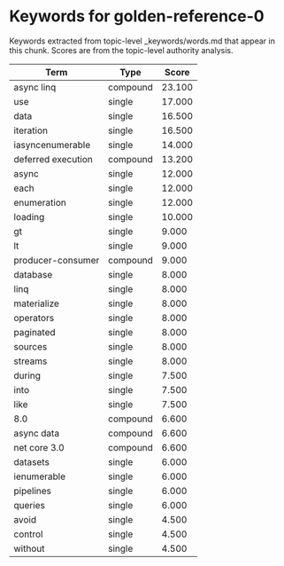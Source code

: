 # Keywords for golden-reference-0

Keywords extracted from topic-level _keywords/words.md that appear in this chunk.
Scores are from the topic-level authority analysis.

| Term | Type | Score |
|------|------|-------|
| async linq | compound | 23.100 |
| use | single | 17.000 |
| data | single | 16.500 |
| iteration | single | 16.500 |
| iasyncenumerable | single | 14.000 |
| deferred execution | compound | 13.200 |
| async | single | 12.000 |
| each | single | 12.000 |
| enumeration | single | 12.000 |
| loading | single | 10.000 |
| gt | single | 9.000 |
| lt | single | 9.000 |
| producer-consumer | compound | 9.000 |
| database | single | 8.000 |
| linq | single | 8.000 |
| materialize | single | 8.000 |
| operators | single | 8.000 |
| paginated | single | 8.000 |
| sources | single | 8.000 |
| streams | single | 8.000 |
| during | single | 7.500 |
| into | single | 7.500 |
| like | single | 7.500 |
| 8.0 | compound | 6.600 |
| async data | compound | 6.600 |
| net core 3.0 | compound | 6.600 |
| datasets | single | 6.000 |
| ienumerable | single | 6.000 |
| pipelines | single | 6.000 |
| queries | single | 6.000 |
| avoid | single | 4.500 |
| control | single | 4.500 |
| without | single | 4.500 |
